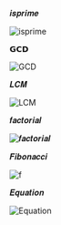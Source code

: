 𝒊𝒔𝒑𝒓𝒊𝒎𝒆

![isprime](https://github.com/noriakeivanfard/pythonClass/assets/137643989/ad0edfc2-b81b-4256-8197-dab2334c3821)

𝗚𝗖𝗗

![GCD](https://github.com/noriakeivanfard/pythonClass/assets/137643989/6b683cc5-1128-4c91-9efb-5ea1c417aa68)

𝑳𝑪𝑴

![LCM](https://github.com/noriakeivanfard/pythonClass/assets/137643989/cc9f1a0c-5951-48e8-aca7-f743c321c2df)

𝒇𝒂𝒄𝒕𝒐𝒓𝒊𝒂𝒍

![𝒇𝒂𝒄𝒕𝒐𝒓𝒊𝒂𝒍](https://github.com/noriakeivanfard/pythonClass/assets/137643989/e990cfbd-6838-400a-94be-f3a6dc7c84d3)

𝑭𝒊𝒃𝒐𝒏𝒂𝒄𝒄𝒊

![f](https://github.com/noriakeivanfard/pythonClass/assets/137643989/b96ba101-02f2-40c5-91cf-12df0bd7df19)

𝑬𝒒𝒖𝒂𝒕𝒊𝒐𝒏

![Equation](https://github.com/noriakeivanfard/pythonClass/assets/137643989/2b926e63-56f4-43a1-915f-7d817af869f1)
